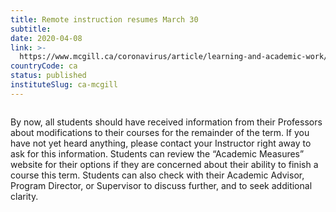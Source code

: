 ```yaml
---
title: Remote instruction resumes March 30
subtitle: 
date: 2020-04-08
link: >-
  https://www.mcgill.ca/coronavirus/article/learning-and-academic-work/remote-instruction-resumes-march-30
countryCode: ca
status: published
instituteSlug: ca-mcgill
---
```

![]()

By now, all students should have received information from their Professors about modifications to their courses for the remainder of the term. If you have not yet heard anything, please contact your Instructor right away to ask for this information. Students can review the “Academic Measures” website for their options if they are concerned about their ability to finish a course this term. Students can also check with their Academic Advisor, Program Director, or Supervisor to discuss further, and to seek additional clarity.